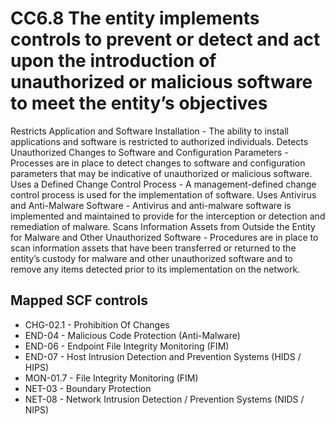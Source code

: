 # CC6.8 The entity implements controls to prevent or detect and act upon the introduction of unauthorized or malicious software to meet the entity’s objectives
Restricts Application and Software Installation - The ability to install applications and software is restricted to authorized individuals. Detects Unauthorized Changes to Software and Configuration Parameters - Processes are in place to detect changes to software and configuration parameters that may be indicative of unauthorized or malicious software. Uses a Defined Change Control Process - A management-defined change control process is used for the implementation of software. Uses Antivirus and Anti-Malware Software - Antivirus and anti-malware software is implemented and maintained to provide for the interception or detection and remediation of malware. Scans Information Assets from Outside the Entity for Malware and Other Unauthorized Software - Procedures are in place to scan information assets that have been transferred or returned to the entity’s custody for malware and other unauthorized software and to remove any items detected prior to its implementation on the network.
## Mapped SCF controls
- CHG-02.1 - Prohibition Of Changes
- END-04 - Malicious Code Protection (Anti-Malware)
- END-06 - Endpoint File Integrity Monitoring (FIM)
- END-07 - Host Intrusion Detection and Prevention Systems (HIDS / HIPS)
- MON-01.7 - File Integrity Monitoring (FIM)
- NET-03 - Boundary Protection
- NET-08 - Network Intrusion Detection / Prevention Systems (NIDS / NIPS)